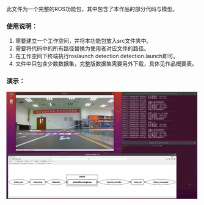 此文件为一个完整的ROS功能包，其中包含了本作品的部分代码与模型。

### 使用说明：

1. 需要建立一个工作空间，并将本功能包放入src文件夹中。
2. 需要将代码中的所有路径替换为使用者对应文件的路径。
3. 在工作空间下终端执行roslaunch detection detection.launch即可。
4. 文件中只包含少数数据集，完整版数据集需要另外下载，具体见作品概要表。

### 演示：

 <img src="pics/pic.png" width = "500" height = "280" alt="演示图"/>